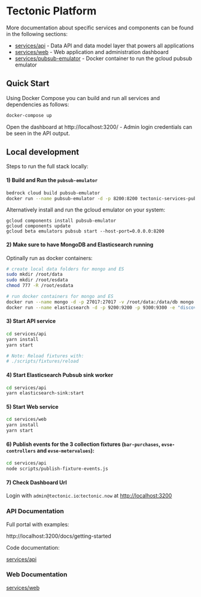 # Tectonic Platform

More documentation about specific services and components can be found in the following sections:

- [services/api](services/api) - Data API and data model layer that powers all applications
- [services/web](services/web) - Web application and administration dashboard
- [services/pubsub-emulator](services/pubsub-emulator) - Docker container to run the gcloud pubsub emulator

## Quick Start

Using Docker Compose you can build and run all services and dependencies as follows:

```bash
docker-compose up
```

Open the dashboard at http://localhost:3200/ - Admin login credentials can be seen in the API output.

## Local development

Steps to run the full stack locally:

#### 1) Build and Run the `pubsub-emulator`

```bash
bedrock cloud build pubsub-emulator
docker run --name pubsub-emulator -d -p 8200:8200 tectonic-services-pubsub-emulator
```

Alternatively install and run the gcloud emulator on your system:

```
gcloud components install pubsub-emulator
gcloud components update
gcloud beta emulators pubsub start --host-port=0.0.0.0:8200
```

#### 2) Make sure to have MongoDB and Elasticsearch running

Optinally run as docker containers:

```bash
# create local data folders for mongo and ES
sudo mkdir /root/data
sudo mkdir /root/esdata
chmod 777 -R /root/esdata

# run docker containers for mongo and ES
docker run --name mongo -d -p 27017:27017 -v /root/data:/data/db mongo:5.0.1
docker run --name elasticsearch -d -p 9200:9200 -p 9300:9300 -e "discovery.type=single-node" -v /root/esdata:/usr/share/elasticsearch/data elasticsearch:7.12.0
```

#### 3) Start API service

```bash
cd services/api
yarn install
yarn start

# Note: Reload fixtures with:
# ./scripts/fixtures/reload
```

#### 4) Start Elasticsearch Pubsub sink worker

```bash
cd services/api
yarn elasticsearch-sink:start
```

#### 5) Start Web service

```bash
cd services/web
yarn install
yarn start
```

#### 6) Publish events for the 3 collection fixtures (`bar-purchases`, `evse-controllers` and `evse-metervalues`):

```bash
cd services/api
node scripts/publish-fixture-events.js
```

#### 7) Check Dashboard Url

Login with `admin@tectonic.io`:`tectonic.now` at [http://localhost:3200](http://localhost:3200)

### API Documentation

Full portal with examples:

http://localhost:3200/docs/getting-started

Code documentation:

[services/api](services/api)

### Web Documentation

[services/web](services/web)
